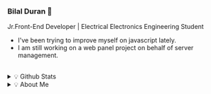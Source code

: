 ### Bilal Duran 👋
 
Jr.Front-End Developer | Electrical Electronics Engineering Student

- I've been trying to improve myself on javascript lately.
- I am still working on a web panel project on behalf of server management.

<br />

<details >
<summary> 💡 Github Stats</summary>

<p>

<img src="https://github-readme-stats.vercel.app/api?username=bilalduran&&show_icons=true&count_private=true&include_all_commits=true"/></p>

</details>

<details >
<summary> 💡 About Me</summary>

<p>

<script src="https://platform.linkedin.com/badges/js/profile.js" async defer type="text/javascript"></script>
 
 <div class="badge-base LI-profile-badge" data-locale="tr_TR" data-size="large" data-theme="dark" data-type="VERTICAL" data-vanity="bilal-duran-539870225" data-version="v1"><a class="badge-base__link LI-simple-link" href="https://tr.linkedin.com/in/bilal-duran-539870225?trk=profile-badge">Bilal Duran</a></div>
              
</details>



<!--
**bilalduran/bilalduran** is a ✨ _special_ ✨ repository because its `README.md` (this file) appears on your GitHub profile.

Here are some ideas to get you started:



- 🔭 I’m currently working on ...
- 🌱 I’m currently learning ...
- 👯 I’m looking to collaborate on ...
- 🤔 I’m looking for help with ...
- 💬 Ask me about ...
- 📫 How to reach me: ...
- 😄 Pronouns: ...
- ⚡ Fun fact: ...
-->
